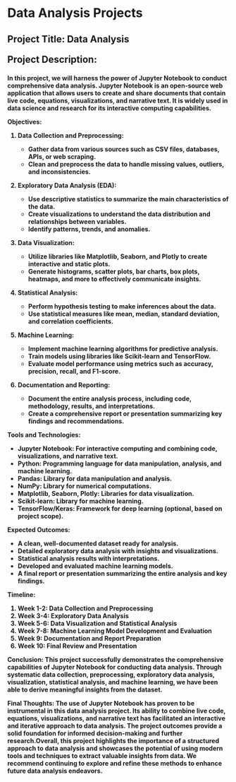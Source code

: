 # Data Analysis Projects

<h2>Project Title: Data Analysis

Project Description:</h2>

<h4>In this project, we will harness the power of Jupyter Notebook to conduct comprehensive data analysis. Jupyter Notebook is an open-source web application that allows users to create and share documents that contain live code, equations, visualizations, and narrative text. It is widely used in data science and research for its interactive computing capabilities.

Objectives:
1. Data Collection and Preprocessing:
   - Gather data from various sources such as CSV files, databases, APIs, or web scraping.
   - Clean and preprocess the data to handle missing values, outliers, and inconsistencies.

2. Exploratory Data Analysis (EDA):
   - Use descriptive statistics to summarize the main characteristics of the data.
   - Create visualizations to understand the data distribution and relationships between variables.
   - Identify patterns, trends, and anomalies.

3. Data Visualization:
   - Utilize libraries like Matplotlib, Seaborn, and Plotly to create interactive and static plots.
   - Generate histograms, scatter plots, bar charts, box plots, heatmaps, and more to effectively communicate insights.

4. Statistical Analysis:
   - Perform hypothesis testing to make inferences about the data.
   - Use statistical measures like mean, median, standard deviation, and correlation coefficients.

5. Machine Learning:
   - Implement machine learning algorithms for predictive analysis.
   - Train models using libraries like Scikit-learn and TensorFlow.
   - Evaluate model performance using metrics such as accuracy, precision, recall, and F1-score.

6. Documentation and Reporting:
   - Document the entire analysis process, including code, methodology, results, and interpretations.
   - Create a comprehensive report or presentation summarizing key findings and recommendations.

 Tools and Technologies:
- Jupyter Notebook: For interactive computing and combining code, visualizations, and narrative text.
- Python: Programming language for data manipulation, analysis, and machine learning.
- Pandas: Library for data manipulation and analysis.
- NumPy: Library for numerical computations.
- Matplotlib, Seaborn, Plotly: Libraries for data visualization.
- Scikit-learn: Library for machine learning.
- TensorFlow/Keras: Framework for deep learning (optional, based on project scope).

Expected Outcomes:
- A clean, well-documented dataset ready for analysis.
- Detailed exploratory data analysis with insights and visualizations.
- Statistical analysis results with interpretations.
- Developed and evaluated machine learning models.
- A final report or presentation summarizing the entire analysis and key findings.


Timeline:
1. Week 1-2: Data Collection and Preprocessing
2. Week 3-4: Exploratory Data Analysis
3. Week 5-6: Data Visualization and Statistical Analysis
4. Week 7-8: Machine Learning Model Development and Evaluation
5. Week 9: Documentation and Report Preparation
6. Week 10: Final Review and Presentation
   
Conclusion:
This project successfully demonstrates the comprehensive capabilities of Jupyter Notebook for conducting data analysis. Through systematic data collection, preprocessing, exploratory data analysis, visualization, statistical analysis, and machine learning, we have been able to derive meaningful insights from the dataset.

Final Thoughts:
The use of Jupyter Notebook has proven to be instrumental in this data analysis project. Its ability to combine live code, equations, visualizations, and narrative text has facilitated an interactive and iterative approach to data analysis. The project outcomes provide a solid foundation for informed decision-making and further research.Overall, this project highlights the importance of a structured approach to data analysis and showcases the potential of using modern tools and techniques to extract valuable insights from data. We recommend continuing to explore and refine these methods to enhance future data analysis endeavors.</h4>
